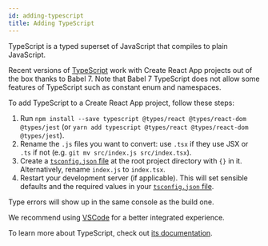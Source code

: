 ```yaml
---
id: adding-typescript
title: Adding TypeScript
---
```


TypeScript is a typed superset of JavaScript that compiles to plain JavaScript.

Recent versions of [TypeScript](https://www.typescriptlang.org/) work with Create React App projects out of the box thanks to Babel 7. Note that Babel 7 TypeScript does not allow some features of TypeScript such as constant enum and namespaces.

To add TypeScript to a Create React App project, follow these steps:

1. Run `npm install --save typescript @types/react @types/react-dom @types/jest` (or `yarn add typescript @types/react @types/react-dom @types/jest`).
2. Rename the `.js` files you want to convert: use `.tsx` if they use JSX or `.ts` if not (e.g. `git mv src/index.js src/index.tsx`).
3. Create a [`tsconfig.json` file](https://www.typescriptlang.org/docs/handbook/tsconfig-json.html) at the root project directory with `{}` in it. Alternatively, rename `index.js` to `index.tsx`.
4. Restart your development server (if applicable). This will set sensible defaults and the required values in your [`tsconfig.json` file](https://www.typescriptlang.org/docs/handbook/tsconfig-json.html).

Type errors will show up in the same console as the build one.

We recommend using [VSCode](https://code.visualstudio.com/) for a better integrated experience.

To learn more about TypeScript, check out [its documentation](https://www.typescriptlang.org/).
